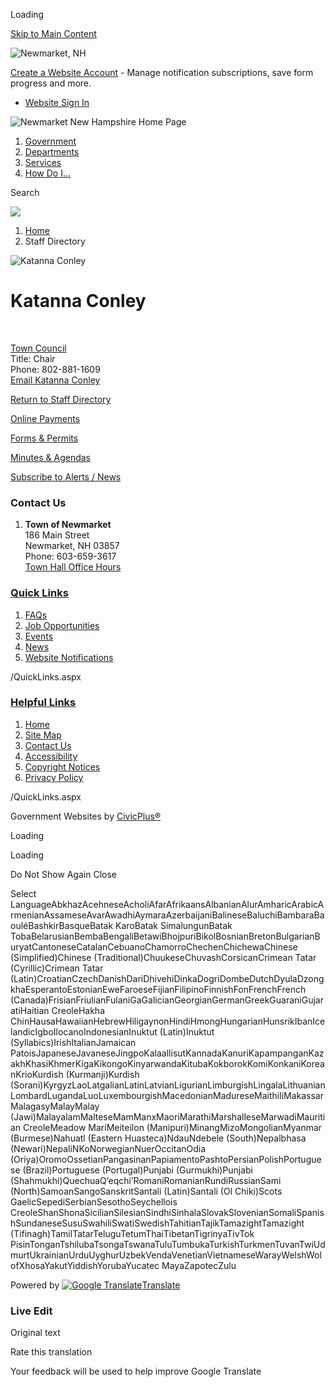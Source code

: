 Loading

[Skip to Main Content](https://www.newmarketnh.gov/directory.aspx?eid=61%2F)

![Newmarket, NH](https://www.newmarketnh.gov/ImageRepository/Document?documentID=27)

[Create a Website Account](https://www.newmarketnh.gov/MyAccount/ProfileCreate) - Manage notification subscriptions, save form progress and more.   

- [Website Sign In](https://www.newmarketnh.gov/MyAccount)

![Newmarket New Hampshire Home Page](https://www.newmarketnh.gov/ImageRepository/Document?documentID=72)

1. [Government](https://www.newmarketnh.gov/27/Government)
2. [Departments](https://www.newmarketnh.gov/31/Departments)
3. [Services](https://www.newmarketnh.gov/101/Services)
4. [How Do I...](https://www.newmarketnh.gov/9/How-Do-I)

Search

![](https://www.newmarketnh.gov/ImageRepository/Document?documentID=69)

1. [Home](https://www.newmarketnh.gov)
2. Staff Directory

![Katanna Conley](https://www.newmarketnh.gov/ImageRepository/Document?documentID=610 "Katanna Conley")

# Katanna Conley

 

[Town Council](https://www.newmarketnh.gov/Directory.aspx?DID=11)  
Title: Chair  
Phone: 802-881-1609  
[Email Katanna Conley](mailto:kconley@newmarketnh.gov)

[Return to Staff Directory](https://www.newmarketnh.gov/Directory.aspx)

[Online Payments](https://www.newmarketnh.gov/391/Pay-My-Bill)

[Forms &amp; Permits](https://www.newmarketnh.gov/446)

[Minutes &amp; Agendas](https://newmarketnh.portal.civicclerk.com)

[Subscribe to Alerts / News](https://www.newmarketnh.gov/464/Subscribe-to-Alerts-News)

### Contact Us

1. **Town of Newmarket**  
   186 Main Street  
   Newmarket, NH 03857  
   Phone: 603-659-3617  
   [Town Hall Office Hours](https://www.newmarketnh.gov/DocumentCenter/View/1160/Office-Hours)

### [Quick Links](https://www.newmarketnh.gov/QuickLinks.aspx?CID=15)

1. [FAQs](https://www.newmarketnh.gov/FAQ.aspx)
2. [Job Opportunities](https://www.newmarketnh.gov/Jobs.aspx)
3. [Events](https://www.newmarketnh.gov/calendar.aspx?CID=14%2C22)
4. [News](https://www.newmarketnh.gov/CivicAlerts.aspx)
5. [Website Notifications](https://www.newmarketnh.gov/list.aspx)

/QuickLinks.aspx

### [Helpful Links](https://www.newmarketnh.gov/QuickLinks.aspx?CID=16)

1. [Home](https://www.newmarketnh.gov)
2. [Site Map](https://www.newmarketnh.gov/sitemap)
3. [Contact Us](https://www.newmarketnh.gov/directory.aspx)
4. [Accessibility](https://www.newmarketnh.gov/accessibility)
5. [Copyright Notices](https://www.newmarketnh.gov/copyright)
6. [Privacy Policy](https://www.newmarketnh.gov/site/privacy)

/QuickLinks.aspx

Government Websites by [CivicPlus®](https://connect.civicplus.com/referral)

Loading

Loading

Do Not Show Again Close

Select LanguageAbkhazAcehneseAcholiAfarAfrikaansAlbanianAlurAmharicArabicArmenianAssameseAvarAwadhiAymaraAzerbaijaniBalineseBaluchiBambaraBaouléBashkirBasqueBatak KaroBatak SimalungunBatak TobaBelarusianBembaBengaliBetawiBhojpuriBikolBosnianBretonBulgarianBuryatCantoneseCatalanCebuanoChamorroChechenChichewaChinese (Simplified)Chinese (Traditional)ChuukeseChuvashCorsicanCrimean Tatar (Cyrillic)Crimean Tatar (Latin)CroatianCzechDanishDariDhivehiDinkaDogriDombeDutchDyulaDzongkhaEsperantoEstonianEweFaroeseFijianFilipinoFinnishFonFrenchFrench (Canada)FrisianFriulianFulaniGaGalicianGeorgianGermanGreekGuaraniGujaratiHaitian CreoleHakha ChinHausaHawaiianHebrewHiligaynonHindiHmongHungarianHunsrikIbanIcelandicIgboIlocanoIndonesianInuktut (Latin)Inuktut (Syllabics)IrishItalianJamaican PatoisJapaneseJavaneseJingpoKalaallisutKannadaKanuriKapampanganKazakhKhasiKhmerKigaKikongoKinyarwandaKitubaKokborokKomiKonkaniKoreanKrioKurdish (Kurmanji)Kurdish (Sorani)KyrgyzLaoLatgalianLatinLatvianLigurianLimburgishLingalaLithuanianLombardLugandaLuoLuxembourgishMacedonianMadureseMaithiliMakassarMalagasyMalayMalay (Jawi)MalayalamMalteseMamManxMaoriMarathiMarshalleseMarwadiMauritian CreoleMeadow MariMeiteilon (Manipuri)MinangMizoMongolianMyanmar (Burmese)Nahuatl (Eastern Huasteca)NdauNdebele (South)Nepalbhasa (Newari)NepaliNKoNorwegianNuerOccitanOdia (Oriya)OromoOssetianPangasinanPapiamentoPashtoPersianPolishPortuguese (Brazil)Portuguese (Portugal)Punjabi (Gurmukhi)Punjabi (Shahmukhi)QuechuaQʼeqchiʼRomaniRomanianRundiRussianSami (North)SamoanSangoSanskritSantali (Latin)Santali (Ol Chiki)Scots GaelicSepediSerbianSesothoSeychellois CreoleShanShonaSicilianSilesianSindhiSinhalaSlovakSlovenianSomaliSpanishSundaneseSusuSwahiliSwatiSwedishTahitianTajikTamazightTamazight (Tifinagh)TamilTatarTeluguTetumThaiTibetanTigrinyaTivTok PisinTonganTshilubaTsongaTswanaTuluTumbukaTurkishTurkmenTuvanTwiUdmurtUkrainianUrduUyghurUzbekVendaVenetianVietnameseWarayWelshWolofXhosaYakutYiddishYorubaYucatec MayaZapotecZulu

Powered by [![Google Translate](https://www.gstatic.com/images/branding/googlelogo/1x/googlelogo_color_42x16dp.png)Translate](https://translate.google.com)

### Live Edit

Original text

Rate this translation

Your feedback will be used to help improve Google Translate